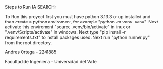 Steps to Run IA SEARCH:

To Run this proyect first you must have python 3.13.3 or up installed and then create a python enviroment, for example "python -m venv .venv".
Next activate this enviroment "source .venv/bin/activate" in linux or ".venv/Scripts/activate" in windows.
Next type "pip install -r requirements.txt" to install packages used.
Next run "python runner.py" from the root directory.

Andres Ortega - 2241885

Facultad de Ingenieria - Universidad del Valle 
